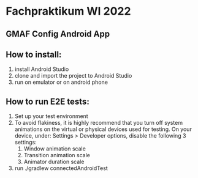 # Fachpraktikum WI 2022

## GMAF Config Android App

## How to install:

1. install Android Studio
2. clone and import the project to Android Studio
4. run on emulator or on android phone

## How to run E2E tests:

1. Set up your test environment
2. To avoid flakiness, it is highly recommend that you turn off system animations on the virtual or
   physical devices used for testing. On your device, under:
   Settings > Developer options, disable the following 3 settings:
    1. Window animation scale
    2. Transition animation scale
    3. Animator duration scale
4. run ./gradlew connectedAndroidTest